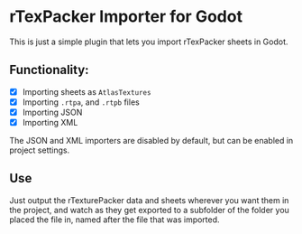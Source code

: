# rTexPacker Importer for Godot

This is just a simple plugin that lets you import rTexPacker sheets in Godot.

## Functionality:

- [x] Importing sheets as `AtlasTextures`
- [x] Importing `.rtpa`, and `.rtpb` files
- [x] Importing JSON
- [x] Importing XML

The JSON and XML importers are disabled by default, but can be enabled in
project settings.

## Use

Just output the rTexturePacker data and sheets wherever you want them in the
project, and watch as they get exported to a subfolder of the folder you
placed the file in, named after the file that was imported.
